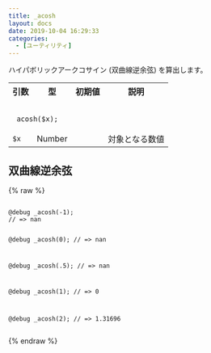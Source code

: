 ```yaml
---
title: _acosh
layout: docs
date: 2019-10-04 16:29:33
categories:
  - [ユーティリティ]
---
```


ハイパボリックアークコサイン (双曲線逆余弦) を算出します。

<table>
  <tr>
    <th>引数</th>
    <th>型</th>
    <th>初期値</th>
    <th>説明</th>
  </tr>
  <tr>
    <td colspan="4">
      <pre class="language-scss"><code>
_acosh($x);
</code></pre>
    </td>
  </tr>
  <tr>
    <td><code>$x</code></td>
    <td>Number</td>
    <td></td>
    <td>対象となる数値</td>
  </tr>
</table>

## 双曲線逆余弦

<div class="c demo">
  <div class="code">
    {% raw %}
      <pre class="language-scss"><code>
@debug _acosh(-1);
// => nan

@debug _acosh(0);
// => nan

@debug _acosh(.5);
// => nan

@debug _acosh(1);
// => 0

@debug _acosh(2);
// => 1.31696
</code></pre>
    {% endraw %}
  </div>
</div>